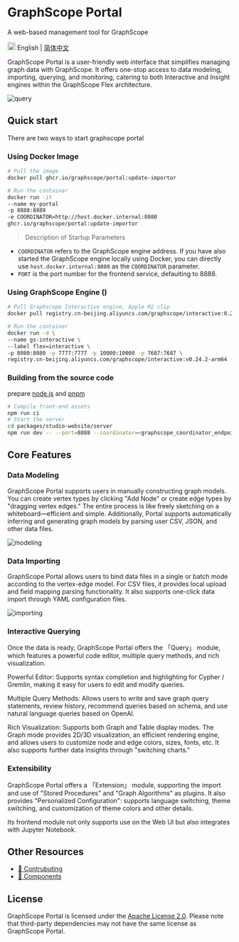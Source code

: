 # GraphScope Portal

A web-based management tool for GraphScope

<!-- [![Version](https://badgen.net/npm/v/@graphscope/studio-query)](https://www.npmjs.com/@graphscope/studio-query)
![Latest commit](https://badgen.net/github/last-commit/graphscope/portal) -->

<img src="https://gw.alipayobjects.com/zos/antfincdn/R8sN%24GNdh6/language.svg" width="18"> English | [简体中文](./README.zh-CN.md)

GraphScope Portal is a user-friendly web interface that simplifies managing graph data with GraphScope. It offers one-stop access to data modeling, importing, querying, and monitoring, catering to both Interactive and Insight engines within the GraphScope Flex architecture.

![query](https://img.alicdn.com/imgextra/i3/O1CN015kMEu71soPJ8fuhy2_!!6000000005813-0-tps-3424-1636.jpg)

## Quick start

There are two ways to start graphscope portal

### Using Docker Image

```bash
# Pull the image
docker pull ghcr.io/graphscope/portal:update-importor
```

```bash
# Run the container
docker run -it
--name my-portal
-p 8888:8888
-e COORDINATOR=http://host.docker.internal:8080
ghcr.io/graphscope/portal:update-importor
```

> Description of Startup Parameters

- `COORDINATOR` refers to the GraphScope engine address. If you have also started the GraphScope engine locally using Docker, you can directly use `host.docker.internal:8080` as the `COORDINATOR` parameter.
- `PORT` is the port number for the frontend service, defaulting to 8888.

### Using GraphScope Engine ()

```bash
# Pull Graphscope Interactive engine, Apple M2 clip
docker pull registry.cn-beijing.aliyuncs.com/graphscope/interactive:0.28.0-arm64
```

```bash
# Run the container
docker run -d \
--name gs-interactive \
--label flex=interactive \
-p 8080:8080 -p 7777:7777 -p 10000:10000 -p 7687:7687 \
registry.cn-beijing.aliyuncs.com/graphscope/interactive:v0.24.2-arm64 --enable-coordinator
```

### Building from the source code

prepare [node.js](https://nodejs.org/en) and [pnpm](https://pnpm.io/installation#using-npm)

```bash
# Compile front-end assets
npm run ci
# Start the server
cd packages/studio-website/server
npm run dev -- --port=8888 --coordinator=<graphscope_coordinator_endpoint> --cypher_endpoint=<graphscope_cypher_endpoint>
```

## Core Features

### Data Modeling

GraphScope Portal supports users in manually constructing graph models. You can create vertex types by clicking "Add Node" or create edge types by "dragging vertex edges." The entire process is like freely sketching on a whiteboard—efficient and simple. Additionally, Portal supports automatically inferring and generating graph models by parsing user CSV, JSON, and other data files.

![modeling](https://img.alicdn.com/imgextra/i1/O1CN01Msfdm820qFpaF6Ku6_!!6000000006900-0-tps-3572-1912.jpg)

### Data Importing

GraphScope Portal allows users to bind data files in a single or batch mode according to the vertex-edge model. For CSV files, it provides local upload and field mapping parsing functionality. It also supports one-click data import through YAML configuration files.

![importing](https://img.alicdn.com/imgextra/i2/O1CN01VZlwwK1K5nnW6MPF7_!!6000000001113-0-tps-3554-1914.jpg)

### Interactive Querying

Once the data is ready, GraphScope Portal offers the 「Query」 module, which features a powerful code editor, multiple query methods, and rich visualization.

Powerful Editor: Supports syntax completion and highlighting for Cypher / Gremlin, making it easy for users to edit and modify queries.

Multiple Query Methods: Allows users to write and save graph query statements, review history, recommend queries based on schema, and use natural language queries based on OpenAI.

Rich Visualization: Supports both Graph and Table display modes. The Graph mode provides 2D/3D visualization, an efficient rendering engine, and allows users to customize node and edge colors, sizes, fonts, etc. It also supports further data insights through "switching charts."

### Extensibility

GraphScope Portal offers a 「Extension」 module, supporting the import and use of "Stored Procedures" and "Graph Algorithms" as plugins. It also provides "Personalized Configuration": supports language switching, theme switching, and customization of theme colors and other details.

Its frontend module not only supports use on the Web UI but also integrates with Jupyter Notebook.

## Other Resources

- [👏 Contrubuting]('./CONTRIBUTING.md')
- [ 🔧 Components](https://portal-bim.pages.dev/)

## License

GraphScope Portal is licensed under the [Apache License 2.0](https://www.apache.org/licenses/LICENSE-2.0). Please note that third-party dependencies may not have the same license as GraphScope Portal.
